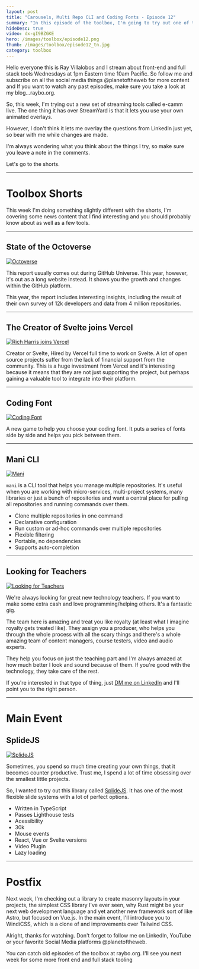 ```yaml
---
layout: post
title: "Carousels, Multi Repo CLI and Coding Fonts - Episode 12"
summary: "In this episode of the toolbox, I'm going to try out one of the most feature-full carousel frameworks out there called SplideJS, plus in the shorts, I talk about the State of the Octoverse, why the creator of Svelte, just got hired by Vercel...Plus, we're looking for teachers at LinkedIn Learning. It's Wednesday November 24 and this is Episode 12...so let's get started"
hideDesc: true
video: dx-gI9BZGKE
hero: /images/toolbox/episode12.png
thumb: /images/toolbox/episode12_tn.jpg
category: toolbox
---
```


Hello everyone this is Ray Villalobos and I stream about front-end and full stack tools Wednesdays at 1pm Eastern time 10am Pacific. So follow me and subscribe on all the social media things @planetoftheweb for more content and If you want to watch any past episodes, make sure you take a look at my blog...raybo.org.

So, this week, I'm trying out a new set of streaming tools called e-camm live. The one thing it has over StreamYard is that it lets you use your own animated overlays.

However, I don't think it lets me overlay the questions from LinkedIn just yet, so bear with me while changes are made.

I'm always wondering what you think about the things I try, so make sure you leave a note in the comments.

Let's go to the shorts.

---

# Toolbox Shorts

This week I'm doing something slightly different with the shorts, I'm covering some news content that I find interesting and you should probably know about as well as a few tools.

---

## State of the Octoverse

[![Octoverse](/images/toolbox/2021-11-18_01-32-59.png)](https://octoverse.github.com)

This report usually comes out during GitHub Universe. This year, however, it's out as a long website instead. It shows you the growth and changes within the GitHub platform.

This year, the report includes interesting insights, including the result of their own survey of 12k developers and data from 4 million repositories.

---

## The Creator of Svelte joins Vercel

[![Rich Harris joins Vercel](/images/toolbox/2021-11-18_01-52-20.png)](https://vercel.com/blog/vercel-welcomes-rich-harris-creator-of-svelte)

Creator or Svelte, Hired by Vercel full time to work on Svelte. A lot of open source projects suffer from the lack of financial support from the community. This is a huge investment from Vercel and it's interesting because it means that they are not just supporting the project, but perhaps gaining a valuable tool to integrate into their platform.

---

## Coding Font

[![Coding Font](/images/toolbox/2021-11-18_01-54-14.png)](https://www.codingfont.com/)

A new game to help you choose your coding font. It puts a series of fonts side by side and helps you pick between them.

---

## Mani CLI

[![Mani](/images/toolbox/2021-11-18_02-34-53.png)](https://manicli.com)

`mani` is a CLI tool that helps you manage multiple repositories. It's useful when you are working with micro-services, multi-project systems, many libraries or just a bunch of repositories and want a central place for pulling all repositories and running commands over them.

- Clone multiple repositories in one command
- Declarative configuration
- Run custom or ad-hoc commands over multiple repositories
- Flexible filtering
- Portable, no dependencies
- Supports auto-completion

---

## Looking for Teachers

[![Looking for Teachers](/images/toolbox/2021-11-18_02-49-33.png)](https://learning.linkedin.com/en-us/instructors)

We're always looking for great new technology teachers. If you want to make some extra cash and love programming/helping others. It's a fantastic gig.

The team here is amazing and treat you like royalty (at least what I imagine royalty gets treated like). They assign you a producer, who helps you through the whole process with all the scary things and there's a whole amazing team of content managers, course testers, video and audio experts.

They help you focus on just the teaching part and I'm always amazed at how much better I look and sound because of them. If you're good with the technology, they take care of the rest.

If you're interested in that type of thing, just [DM me on LinkedIn](https://www.linkedin.com/in/planetoftheweb/) and I'll point you to the right person.

---

# Main Event

## SplideJS

[![SplideJS](/images/toolbox/2021-11-18_02-50-25.png)](https://splidejs.com/)

Sometimes, you spend so much time creating your own things, that it becomes counter productive. Trust me, I spend a lot of time obsessing over the smallest little projects.

So, I wanted to try out this library called [SplideJS](https://splidejs.com). It has one of the most flexible slide systems with a lot of perfect options.

- Written in TypeScript
- Passes Lighthouse tests
- Acessibility
- 30k
- Mouse events
- React, Vue or Svelte versions
- Video Plugin
- Lazy loading

---

# Postfix

Next week, I'm checking out a library to create masonry layouts in your projects, the simplest CSS library I've ever seen, why Rust might be your next web development language and yet another new framework sort of like Astro, but focused on Vue.js. In the main event, I'll introduce you to WindiCSS, which is a clone of and improvements over Tailwind CSS.

Alright, thanks for watching. Don't forget to follow me on LinkedIn, YouTube or your favorite Social Media platforms @planetoftheweb.

You can catch old episodes of the toolbox at raybo.org. I'll see you next week for some more front end and full stack tooling
